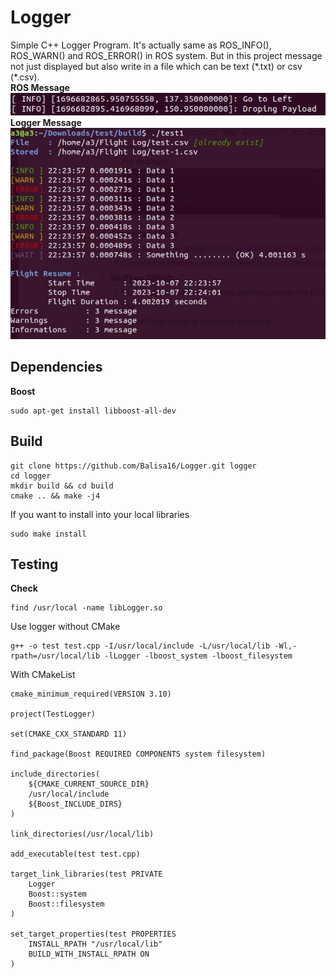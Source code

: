 # Logger

Simple C++ Logger Program. It's actually same as ROS_INFO(), ROS_WARN() and ROS_ERROR() in ROS system. But in this project message not just displayed but also write in a file which can be text (\*.txt) or csv (\*.csv).</br>
**ROS Message**</br>
![ROS INFO](images/ROS_INFO_example.png)</br>
**Logger Message**</br>
![Logger Test](images/logger_test.png)
</br>

## Dependencies
**Boost**
```
sudo apt-get install libboost-all-dev
```
## Build
```
git clone https://github.com/Balisa16/Logger.git logger
cd logger
mkdir build && cd build
cmake .. && make -j4
```
If you want to install into your local libraries
```
sudo make install
```

## Testing
**Check**
```
find /usr/local -name libLogger.so
```

Use logger without CMake
```
g++ -o test test.cpp -I/usr/local/include -L/usr/local/lib -Wl,-rpath=/usr/local/lib -lLogger -lboost_system -lboost_filesystem
```
With CMakeList
```
cmake_minimum_required(VERSION 3.10)

project(TestLogger)

set(CMAKE_CXX_STANDARD 11)

find_package(Boost REQUIRED COMPONENTS system filesystem)

include_directories(
    ${CMAKE_CURRENT_SOURCE_DIR}
    /usr/local/include
    ${Boost_INCLUDE_DIRS}
)

link_directories(/usr/local/lib)

add_executable(test test.cpp)

target_link_libraries(test PRIVATE 
    Logger
    Boost::system
    Boost::filesystem
)

set_target_properties(test PROPERTIES 
    INSTALL_RPATH "/usr/local/lib"
    BUILD_WITH_INSTALL_RPATH ON
)

```
